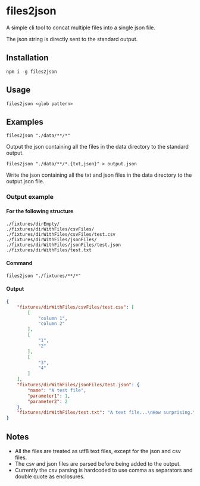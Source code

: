 # files2json

A simple cli tool to concat multiple files into a single json file.

The json string is directly sent to the standard output.

## Installation

```npm i -g files2json```

## Usage

```files2json <glob pattern>```

## Examples

```files2json "./data/**/*"```

Output the json containing all the files in the data directory to the standard output.

```files2json "./data/**/*.{txt,json}" > output.json```

Write the json containing all the txt and json files in the data directory to the output.json file.

### Output example

#### For the following structure

```
./fixtures/dirEmpty/
./fixtures/dirWithFiles/csvFiles/
./fixtures/dirWithFiles/csvFiles/test.csv
./fixtures/dirWithFiles/jsonFiles/
./fixtures/dirWithFiles/jsonFiles/test.json
./fixtures/dirWithFiles/test.txt
```

#### Command

```
files2json "./fixtures/**/*"
```

#### Output

```json
{
    "fixtures/dirWithFiles/csvFiles/test.csv": [
        [
            "column 1",
            "column 2"
        ],
        [
            "1",
            "2"
        ],
        [
            "3",
            "4"
        ]
    ],
    "fixtures/dirWithFiles/jsonFiles/test.json": {
        "name": "A test file",
        "parameter1": 1,
        "parameter2": 2
    },
    "fixtures/dirWithFiles/test.txt": "A text file...\nHow surprising.\n"
}
```

## Notes

 * All the files are treated as utf8 text files, except for the json and csv files.
 * The csv and json files are parsed before being added to the output.
 * Currently the csv parsing is hardcoded to use comma as separators and double quote as enclosures.
